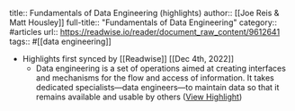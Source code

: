 title:: Fundamentals of Data Engineering (highlights)
author:: [[Joe Reis & Matt Housley]]
full-title:: "Fundamentals of Data Engineering"
category:: #articles
url:: https://readwise.io/reader/document_raw_content/9612641
tags:: #[[data engineering]]

- Highlights first synced by [[Readwise]] [[Dec 4th, 2022]]
	- Data engineering is a set of operations aimed at creating interfaces and mechanisms for the flow and access of information. It takes dedicated specialists—data engineers—to maintain data so that it remains available and usable by others ([View Highlight](https://read.readwise.io/read/01gkdxe49yqmt13k5qdrdhdt38))